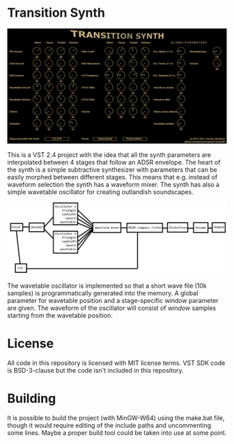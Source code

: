 # Transition Synth

![screenshot here](https://raw.githubusercontent.com/biocommando/TranSynth/master/screenshot.gif "Screenshot")

This is a VST 2.4 project with the idea that all the synth parameters are interpolated between 4 stages that follow an ADSR envelope. The heart of the synth is a simple subtractive synthesizer
with parameters that can be easily morphed between different stages. This means that e.g. instead
of waveform selection the synth has a waveform mixer. The synth has also a simple wavetable
oscillator for creating outlandish soundscapes.

![voice architecture](https://raw.githubusercontent.com/biocommando/TranSynth/master/voice-architecture.gif "Voice architecture")

The wavetable oscillator is implemented so that a short wave file (10k samples) is programmatically
generated into the memory. A global parameter for wavetable position and a stage-specific window
parameter are given. The waveform of the oscillator will consist of *window* samples starting from the
wavetable position.

# License

All code in this repository is licensed with MIT license terms. VST SDK code is BSD-3-clause but the code isn't included in this repository.

# Building

It is possible to build the project (with MinGW-W64) using the make.bat file, though it would require
editing of the include paths and uncommenting some lines. Maybe a proper build tool could be taken into
use at some point.